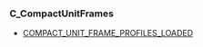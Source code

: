 ### C\_CompactUnitFrames

* [COMPACT\_UNIT\_FRAME\_PROFILES\_LOADED](https://wow.gamepedia.com/COMPACT_UNIT_FRAME_PROFILES_LOADED)



